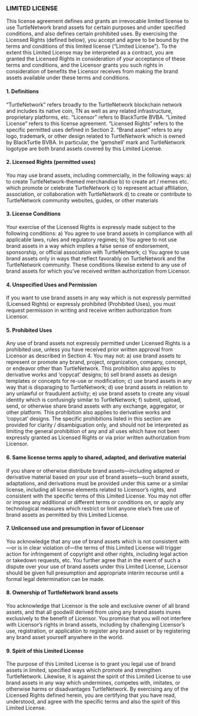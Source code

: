 ### LIMITED LICENSE

This license agreement defines and grants an irrevocable limited license to use
TurtleNetwork brand assets for certain purposes and under specified conditions, and also
defines certain prohibited uses.
By exercising the Licensed Rights (defined below), you accept and agree to be bound by
the terms and conditions of this limited license (“Limited License”). To the extent this
Limited License may be interpreted as a contract, you are granted the Licensed Rights in
consideration of your acceptance of these terms and conditions, and the Licensor grants
you such rights in consideration of benefits the Licensor receives from making the brand
assets available under these terms and conditions.

#### 1. Definitions
“TurtleNetwork” refers broadly to the TurtleNetwork blockchain network and includes its
native coin, TN as well as any related infrastructure, proprietary platforms, etc.
“Licensor” refers to BlackTurtle BVBA.
“Limited License” refers to this license agreement.
“Licensed Rights” refers to the specific permitted uses defined in Section 2.
“Brand asset” refers to any logo, trademark, or other design related to TurtleNetwork
which is owned by BlackTurtle BVBA. In particular, the ‘gemshell’ mark and
TurtleNetwork logotype are both brand assets covered by this Limited License.

#### 2. Licensed Rights (permitted uses)
You may use brand assets, including commercially, in the following ways:
a) to create TurtleNetwork-themed merchandise
b) to create art / memes etc. which promote or celebrate TurtleNetwork
c) to represent actual affiliation, association, or collaboration with TurtleNetwork
d) to create or contribute to TurtleNetwork community websites, guides, or other
materials

#### 3. License Conditions
Your exercise of the Licensed Rights is expressly made subject to the following
conditions:
a) You agree to use brand assets in compliance with all applicable laws, rules and
regulatory regimes;
b) You agree to not use brand assets in a way which implies a false sense of
endorsement, sponsorship, or official association with TurtleNetwork;
c) You agree to use brand assets only in ways that reflect favorably on TurtleNetwork
and the TurtleNetwork community.
These conditions likewise extend to any use of brand assets for which you’ve received
written authorization from Licensor.

#### 4. Unspecified Uses and Permission
If you want to use brand assets in any way which is not expressly permitted (Licensed
Rights) or expressly prohibited (Prohibited Uses), you must request permission in writing
and receive written authorization from Licensor.

#### 5. Prohibited Uses
Any use of brand assets not expressly permitted under Licensed Rights is a prohibited
use, unless you have received prior written approval from Licensor as described in
Section 4.
You may not:
a) use brand assets to represent or promote any brand, project, organization,
company, concept, or endeavor other than TurtleNetwork. This prohibition also
applies to derivative works and ‘copycat’ designs;
b) sell brand assets as design templates or concepts for re-use or modification;
c) use brand assets in any way that is disparaging to TurtleNetwork;
d) use brand assets in relation to any unlawful or fraudulent activity;
e) use brand assets to create any visual identity which is confusingly similar to
TurtleNetwork;
f) submit, upload, send, or otherwise share brand assets with any exchange,
aggregator, or other platform. This prohibition also applies to derivative works and
‘copycat’ designs.
The specific prohibitions listed in this section are provided for clarity / disambiguation
only, and should not be interpreted as limiting the general prohibition of any and all uses
which have not been expressly granted as Licensed Rights or via prior written
authorization from Licensor.

#### 6. Same license terms apply to shared, adapted, and derivative material
If you share or otherwise distribute brand assets—including adapted or derivative
material based on your use of brand assets—such brand assets, adaptations, and
derivations must be provided under this same or a similar license, including all license
elements related to Licensor’s rights, and consistent with the specific terms of this
Limited License.
You may not offer or impose any additional or different terms or conditions on, or apply
any technological measures which restrict or limit anyone else’s free use of brand assets
as permitted by this Limited License.

#### 7. Unlicensed use and presumption in favor of Licensor
You acknowledge that any use of brand assets which is not consistent with—or is in clear
violation of—the terms of this Limited License will trigger action for infringement of
copyright and other rights, including legal action or takedown requests, etc.
You further agree that in the event of such a dispute over your use of brand assets under
this Limited License, Licensor should be given full presumption and appropriate interim
recourse until a formal legal determination can be made.

#### 8. Ownership of TurtleNetwork brand assets
You acknowledge that Licensor is the sole and exclusive owner of all brand assets, and
that all goodwill derived from using any brand assets inures exclusively to the benefit of
Licensor.
You promise that you will not interfere with Licensor’s rights in brand assets, including
by challenging Licensor’s use, registration, or application to register any brand asset or
by registering any brand asset yourself anywhere in the world.

#### 9. Spirit of this Limited License
The purpose of this Limited License is to grant you legal use of brand assets in limited,
specified ways which promote and strengthen TurtleNetwork.
Likewise, it is against the spirit of this Limited License to use brand assets in any way
which undermines, competes with, imitates, or otherwise harms or disadvantages
TurtleNetwork.
By exercising any of the Licensed Rights defined herein, you are certifying that you have
read, understood, and agree with the specific terms and also the spirit of this Limited
License.

